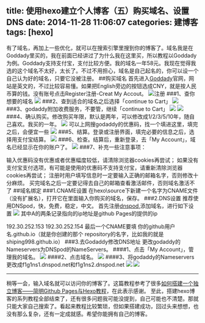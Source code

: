 title: 使用hexo建立个人博客（五）购买域名、设置DNS
date: 2014-11-28 11:06:07
categories: 建博客
tags: [hexo] 
---
有了域名，再加上一些优化，就可以在搜索引擎里搜到你的博客了。域名我是在Goddady里买的，我在前面已经讲过了为什么我在这里买，所以教程以Goddady为例。Goddady支持支付宝，支付比较方便。我的域名一年58元。我现在觉得我选的这个域名不太好，太长了。不过不用担心，域名是自己起名的，你可以设一个自己认为好的域名，只要它没被注册。
##购买域名
首先进入[Goddady](https://www.godaddy.com/)官网，网站是英文的，不过比较容易懂。如果把English旁边的按钮选成CNY，就是按人民币算的钱。没有账号点击Register注册-Creat My Accout。
![注册](/img/10.JPG)
###1、查你想要的域名
![](http://pic.yupoo.com/vankos_v/DKfZ9NWd/jD41I.png)
###2、查到适合的域名之后选择「continue to Cart」
![](/img/11.JPG)
###3、godaddy附加收费服务，不要管，继续「continue to Cart」
![](/img/12.JPG)
![](/img/13.JPG)
###4、确认购买。修改购买年限，默认是两年，可以修改成1/2/3/5/10年，随自己喜欢。我买的一年。
![](/img/14.JPG)
可以上网搜godaddy的优惠码，找一个填进这里，填完之后，会便宜一些
![](/img/15.JPG)
###5、结算。登录或注册界面，填完必要的信息之后，选择用支付宝结算。
![](http://pic.yupoo.com/vankos_v/DKg3N752/5hiii.png)
###6、检查。结算后，重新登录，去「My Account」，域名已经显示在你的账户了。
![](/img/16.JPG)
###7、补充一些注意事项：

输入优惠码没有优惠或者优惠幅度较低，请清除浏览器cookies再尝试；
如果没有支付宝支付选项，有可能是使用的优惠码不支持支付宝，请重新清除浏览器cookies再尝试；
注册时用户填写信息时一定要输入正确的邮箱名字，否则修改十分麻烦。
买完域名之后一定要记得去自己的邮箱查看激活邮件，否则域名激活不了
##域名绑定
###1.CNAME设置
在hexo\source下新建一个名字为CNAME文件（没有扩展名），打开它在里面输入你购买的域名，保存。
###2.DNS设置
推荐使用DNSpod，快，免费，稳定，中文。
首先注册[dnspod](https://www.dnspod.cn/),添加域名，进行如下设置
![](/img/17.JPG)
其中A的两条记录指向的ip地址是github Pages的提供的ip

192.30.252.153
192.30.252.154
最后一个CNAME要填 你的github用户名.github.io（就是你创建的那个 repository的名字，比如我的就是shiping998.github.io）
###3.去Godaddy修改DNS地址
更改godaddy的Nameservers为DNSpod的NameServers。
####1、点击「My Account」，管理我的域名。
![](http://pic.yupoo.com/vankos_v/DKguRB1h/dqHAZ.jpg)
####2、点击域名。
![](http://pic.yupoo.com/vankos_v/DKguScNK/UWvp.jpg)
####3、将godaddy的Nameservers更改成f1g1ns1.dnspod.net和f1g1ns2.dnspod.net 
![](http://pic.yupoo.com/vankos_v/DKguQvcp/3dN7k.jpg)
![](http://pic.yupoo.com/vankos_v/DKijvnQy/JOE82.png)
***
稍等一会，输入域名就可以访问你的博客了。这篇教程参考了很多[如何搭建一个独立博客——简明Github Pages与Hexo教程](http://blog.sina.com.cn/s/blog_617ccc0c0101h84p.html)，在此表示感谢。
至此，搭建hexo博客的系列教程全部结束了，还有很多问题我可能没提到，自己可能也不清楚。那就只能大家自己搜索了。看起来教程比较繁琐，但如果搭建成功，回过头来想想，也没有那么复杂，还有一定成就感。希望你能拥有自己的博客。